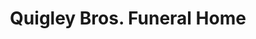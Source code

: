 ---
title: "Quigley Bros. Funeral Home"
url: /cornwall-on-hudson/quigley-bros-funeral-home/
shop: funeral directors
---